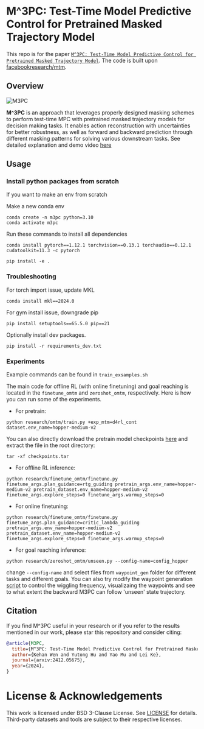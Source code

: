 # M^3PC: Test-Time Model Predictive Control for Pretrained Masked Trajectory Model
This repo is for the paper [`M^3PC: Test-Time Model Predictive Control for Pretrained Masked Trajectory Model`](https://arxiv.org/abs/2412.05675). The code is built upon [facebookresearch/mtm](https://github.com/facebookresearch/mtm).

## Overview
![M3PC](https://i.postimg.cc/T1sgpqd9/3way-ellip.png)

**M^3PC** is an approach that leverages properly designed masking schemes to perform test-time MPC with pretrained masked trajectory models for decision making tasks. It enables action reconstruction with uncertainties for better robustness, as well as forward and backward prediction through different masking patterns for solving various downstream tasks. See detailed explanation and demo video  [here](https://drive.google.com/file/d/1d6gVwZK650SoQpsFqzc61LtQBlk0-p7Y/view?usp=sharing)

## Usage

### Install python packages from scratch
If you want to make an env from scratch

Make a new conda env
```
conda create -n m3pc python=3.10
conda activate m3pc
```


Run these commands to install all dependencies
```
conda install pytorch==1.12.1 torchvision==0.13.1 torchaudio==0.12.1 cudatoolkit=11.3 -c pytorch
```
```
pip install -e .
```
### Troubleshooting

For torch import issue, update MKL
```
conda install mkl==2024.0
```

For gym install issue, downgrade pip
```
pip install setuptools==65.5.0 pip==21 
```

Optionally install dev packages.
```
pip install -r requirements_dev.txt
```

### Experiments

Example commands can be found in `train_exsamples.sh`

The main code for offline RL (with online finetuning) and goal reaching is located in the `finetune_omtm` and `zeroshot_omtm`, respectively. Here is how you can run some of the experiments.
 * For pretrain: 
 ```
 python research/omtm/train.py +exp_mtm=d4rl_cont dataset.env_name=hopper-medium-v2 
 ```
 You can also directly download the pretrain model checkpoints [here](https://polybox.ethz.ch/index.php/s/UBaK1WwziIpxl4d) and extract the file in the root directory:
 ```
 tar -xf checkpoints.tar 
 ```
 * For offline RL inference:
 ```
 python research/finetune_omtm/finetune.py finetune_args.plan_guidance=rtg_guiding pretrain_args.env_name=hopper-medium-v2 pretrain_dataset.env_name=hopper-medium-v2 finetune_args.explore_steps=0 finetune_args.warmup_steps=0
 ```
 * For online finetuning:
 ```
 python research/finetune_omtm/finetune.py finetune_args.plan_guidance=critic_lambda_guiding pretrain_args.env_name=hopper-medium-v2 pretrain_dataset.env_name=hopper-medium-v2 finetune_args.explore_steps=0 finetune_args.warmup_steps=0
 ```

 * For goal reaching inference:
 ```
 python research/zeroshot_omtm/unseen.py --config-name=config_hopper
 ```
change `--config-name` and select files from `waypoint_gen` folder for different tasks and different goals.
You can also try modify the waypoint generation [script](https://github.com/wkh923/m3pc/blob/main/research/zeroshot_omtm/waypoint_gen/gen_and_vis.py) to control the wiggling frequency, visualizaing the waypoints and see to what extent the backward M3PC can follow 'unseen' state trajectory.

## Citation
If you find M^3PC useful in your research or if you refer to the results mentioned in our work, please star this repository and consider citing:

```bibtex
@article{M3PC,
  title={M^3PC: Test-Time Model Predictive Control for Pretrained Masked Trajectory Model},
  author={Kehan Wen and Yutong Hu and Yao Mu and Lei Ke},
  journal={arxiv:2412.05675},
  year={2024},
}
```

# License & Acknowledgements
This work is licensed under BSD 3-Clause License. See [LICENSE](LICENSE) for details. Third-party datasets and tools are subject to their respective licenses.

